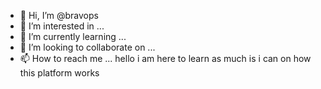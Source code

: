 - 👋 Hi, I’m @bravops
- 👀 I’m interested in ...
- 🌱 I’m currently learning ...
- 💞️ I’m looking to collaborate on ...
- 📫 How to reach me ...
hello i am here to learn as much is i can on how this platform works

<!---
bravops/bravops is a ✨ special ✨ repository because its `README.md` (this file) appears on your GitHub profile.
You can click the Preview link to take a look at your changes.
--->

